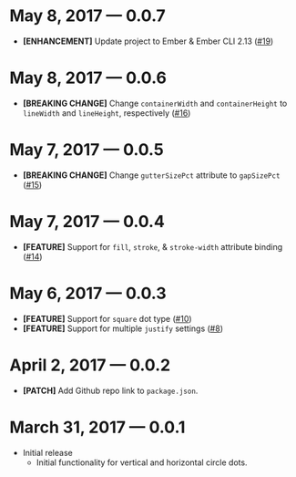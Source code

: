 # May 8, 2017 &mdash; 0.0.7

-   **[ENHANCEMENT]** Update project to Ember & Ember CLI 2.13 ([#19](https://github.com/BrianSipple/ember-divider-dots/pull/19))


# May 8, 2017 &mdash; 0.0.6

-   **[BREAKING CHANGE]** Change `containerWidth` and `containerHeight` to `lineWidth` and `lineHeight`, respectively ([#16](https://github.com/BrianSipple/ember-divider-dots/pull/16))


# May 7, 2017 &mdash; 0.0.5

-   **[BREAKING CHANGE]** Change `gutterSizePct` attribute to `gapSizePct` ([#15](https://github.com/BrianSipple/ember-divider-dots/pull/15))


# May 7, 2017 &mdash; 0.0.4

-   **[FEATURE]** Support for `fill`, `stroke`, & `stroke-width` attribute binding ([#14](https://github.com/BrianSipple/ember-divider-dots/pull/14))


# May 6, 2017 &mdash; 0.0.3

-   **[FEATURE]** Support for `square` dot type ([#10](https://github.com/BrianSipple/ember-divider-dots/pull/10))
-   **[FEATURE]** Support for multiple `justify` settings ([#8](https://github.com/BrianSipple/ember-divider-dots/pull/8))


# April 2, 2017 &mdash; 0.0.2

-   **[PATCH]** Add Github repo link to `package.json`.


# March 31, 2017 &mdash; 0.0.1

-   Initial release
    -   Initial functionality for vertical and horizontal circle dots.
